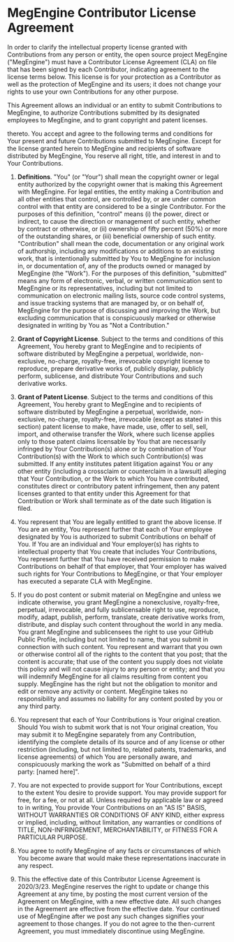 # MegEngine Contributor License Agreement

In order to clarify the intellectual property license granted with Contributions from any person or entity, the open source project MegEngine ("MegEngine") must have a Contributor License Agreement (CLA) on file that has been signed by each Contributor, indicating agreement to the license terms below. This license is for your protection as a Contributor as well as the protection of MegEngine and its users; it does not change your rights to use your own Contributions for any other purpose.

This Agreement allows an individual or an entity to submit Contributions to MegEngine, to authorize Contributions submitted by its designated employees to MegEngine, and to grant copyright and patent licenses.

thereto. You accept and agree to the following terms and conditions for Your present and future Contributions submitted to MegEngine. Except for the license granted herein to MegEngine and recipients of software distributed by MegEngine, You reserve all right, title, and interest in and to Your Contributions.

1. **Definitions**. "You" (or "Your") shall mean the copyright owner or legal entity authorized by the copyright owner that is making this Agreement with MegEngine. For legal entities, the entity making a Contribution and all other entities that control, are controlled by, or are under common control with that entity are considered to be a single Contributor.
For the purposes of this definition, "control" means (i) the power, direct or indirect, to cause the direction or management of such entity, whether by contract or otherwise, or (ii) ownership of fifty percent (50%) or more of the outstanding shares, or (iii) beneficial ownership of such entity.
"Contribution" shall mean the code, documentation or any original work of authorship, including any modifications or additions to an existing work, that is intentionally submitted by You to MegEngine for inclusion in, or documentation of, any of the products owned or managed by MegEngine (the "Work").
For the purposes of this definition, "submitted" means any form of electronic, verbal, or written communication sent to MegEngine or its representatives, including but not limited to communication on electronic mailing lists, source code control systems, and issue tracking systems that are managed by, or on behalf of, MegEngine for the purpose of discussing and improving the Work, but excluding communication that is conspicuously marked or otherwise designated in writing by You as "Not a Contribution."

2. **Grant of Copyright License**. Subject to the terms and conditions of this Agreement, You hereby grant to MegEngine and to recipients of software distributed by MegEngine a perpetual, worldwide, non-exclusive, no-charge, royalty-free, irrevocable copyright license to reproduce, prepare derivative works of, publicly display, publicly perform, sublicense, and distribute Your Contributions and such derivative works.

3. **Grant of Patent License**. Subject to the terms and conditions of this Agreement, You hereby grant to MegEngine and to recipients of software distributed by MegEngine a perpetual, worldwide, non-exclusive, no-charge, royalty-free, irrevocable (except as stated in this section) patent license to make, have made, use, offer to sell, sell, import, and otherwise transfer the Work, where such license applies only to those patent claims licensable by You that are necessarily infringed by Your Contribution(s) alone or by combination of Your Contribution(s) with the Work to which such Contribution(s) was submitted. If any entity institutes patent litigation against You or any other entity (including a crossclaim or counterclaim in a lawsuit) alleging that Your Contribution, or the Work to which You have contributed, constitutes direct or contributory patent infringement, then any patent licenses granted to that entity under this Agreement for that Contribution or Work shall terminate as of the date such litigation is filed.

4. You represent that You are legally entitled to grant the above license. If You are an entity, You represent further that each of Your employee designated by You is authorized to submit Contributions on behalf of You. If You are an individual and Your employer(s) has rights to intellectual property that You create that includes Your Contributions, You represent further that You have received permission to make Contributions on behalf of that employer, that Your employer has waived such rights for Your Contributions to MegEngine, or that Your employer has executed a separate CLA with MegEngine.

5. If you do post content or submit material on MegEngine and unless we indicate otherwise, you grant MegEngine a nonexclusive, royalty-free, perpetual, irrevocable, and fully sublicensable right to use, reproduce, modify, adapt, publish, perform, translate, create derivative works from, distribute, and display such content throughout the world in any media. You grant MegEngine and sublicensees the right to use your GitHub Public Profile, including but not limited to name, that you submit in connection with such content. You represent and warrant that you own or otherwise control all of the rights to the content that you post; that the content is accurate; that use of the content you supply does not violate this policy and will not cause injury to any person or entity; and that you will indemnify MegEngine for all claims resulting from content you supply. MegEngine has the right but not the obligation to monitor and edit or remove any activity or content. MegEngine takes no responsibility and assumes no liability for any content posted by you or any third party.

6. You represent that each of Your Contributions is Your original creation. Should You wish to submit work that is not Your original creation, You may submit it to MegEngine separately from any Contribution, identifying the complete details of its source and of any license or other restriction (including, but not limited to, related patents, trademarks, and license agreements) of which You are personally aware, and conspicuously marking the work as "Submitted on behalf of a third party: [named here]".

7. You are not expected to provide support for Your Contributions, except to the extent You desire to provide support. You may provide support for free, for a fee, or not at all. Unless required by applicable law or agreed to in writing, You provide Your Contributions on an "AS IS" BASIS, WITHOUT WARRANTIES OR CONDITIONS OF ANY KIND, either express or implied, including, without limitation, any warranties or conditions of TITLE, NON-INFRINGEMENT, MERCHANTABILITY, or FITNESS FOR A PARTICULAR PURPOSE.

8. You agree to notify MegEngine of any facts or circumstances of which You become aware that would make these representations inaccurate in any respect.

9. This the effective date of this Contributor License Agreement is 2020/3/23. MegEngine reserves the right to update or change this Agreement at any time, by posting the most current version of the Agreement on MegEngine, with a new effective date. All such changes in the Agreement are effective from the effective date. Your continued use of MegEngine after we post any such changes signifies your agreement to those changes. If you do not agree to the then-current Agreement, you must immediately discontinue using MegEngine.

